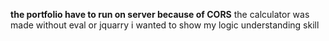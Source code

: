 **the portfolio have to run on server because of CORS**
the calculator was made without eval or jquarry i wanted to show my logic understanding skill
